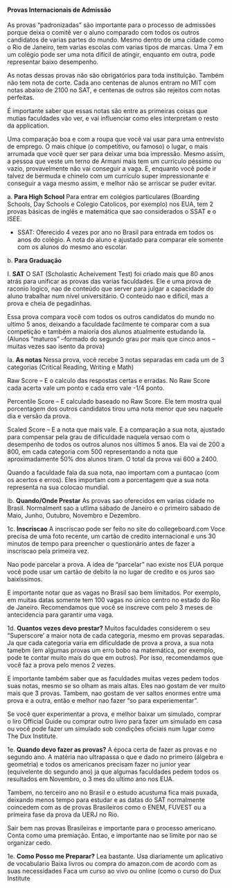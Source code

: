 ####  Provas Internacionais de Admissão

As provas “padronizadas” são importante para o processo de admissões porque deixa o comitê ver o aluno comparado com todos os outros candidatos de varias partes do mundo. Mesmo dentro de uma cidade como o Rio de Janeiro, tem varias escolas com varias tipos de marcas.  Uma 7 em um colégio pode ser uma nota difícil de atingir, enquanto em outra, pode representar baixo desempenho.

As notas dessas provas não são obrigatórios para toda instituição.  Também não tem nota de corte. Cada ano centenas de alunos entram no MIT com notas abaixo de 2100 no SAT, e centenas de outros são rejeitos com notas perfeitas.
 
É importante saber que essas notas são entre as primeiras coisas que mutias faculdades vão ver, e vai influenciar como eles interpretam o resto da application.
 
Uma comparação boa e com a roupa que você vai usar para uma entrevisto de emprego.  O mais chique (o competitivo, ou famoso) o lugar, o mais arrumada que você quer ser para deixar uma boa impressão. Mesmo assim, a pessoa que veste um terno de Armani mais tem um currículo péssimo ou vazio, provavelmente não vai conseguir a vaga.  E, enquanto você pode ir talvez de bermuda e chinelo com um currículo super impressionante e conseguir a vaga mesmo assim, e melhor não se arriscar se puder evitar.

a.     **Para  High School**
Para entrar em colégios particulares (Boarding Schools, Day Schools e Colegio Catolicos, por exemplo) nos EUA, tem 2 provas básicas de inglês e matemática que sao considerados o SSAT e o ISEE.

- SSAT: Oferecido 4 vezes por ano no Brasil para entrada em todos os anos do colégio. A nota do aluno e ajustado para comparar ele somente com os alunos do mesmo ano escolar.

b.     **Para Graduação**

I. **SAT**
O SAT (Scholastic Acheivement Test) foi criado mais que 80 anos atrás para unificar as provas das varias faculdades.  Ele e uma prova de raconio logico, nao de conteúdo que server para julgar a capacidade do aluno trabalhar num nível universitário.  O conteúdo nao e difícil, mas a prova e cheia de pegadinhas. 
 
Essa prova compara você com todos os outros candidatos do mundo no ultimo 5 anos, deixando a faculdade facilmente te comparar com a sua competição e também a maioria dos alunos atualmente estudando la. (Alunos “maturos” –formado do segundo grau por mais que cinco anos – muitas vezes sao isento da prova)
 
Ia. **As notas**
Nessa prova, você recebe 3 notas separadas em cada um de 3 categorias (Critical Reading, Writing e Math)
 
Raw Score – E o calculo das respostas certas e erradas. No Raw Score cada acerta vale um ponto e cada erro vale -1/4 ponto.
 
Percentile Score – E calculado baseado no Raw Score. Ele tem mostra qual porcentagem dos outros candidatos tirou uma nota menor que seu naquele dia e versão da prova.
 
Scaled Score – E a nota que mais vale.  E a comparação a sua nota, ajustado para compensar pela grau de dificuldade naquela versao com o desempenho de todos os outros alunos nos últimos 5 anos. Ela vai de 200 a 800, em cada categoria com 500 representando a nota que aproximadamente 50% dos alunos tiram. O total da prova vai 600 a 2400.
 
Quando a faculdade fala da sua nota, nao importam com a puntacao (com os acertos e erros). Eles importam com a porcentagem que a sua nota representa na sua colocao mundial.
 
Ib. **Quando/Onde Prestar**
As provas sao oferecidos em varias cidade no Brasil. Normalment sao a utlima sábado de Janeiro e o primeiro sábado de Maio, Junho, Outubro, Novembro e Dezembro.
 
1c. **Inscriscao**
A inscriscao pode ser feito no site do collegeboard.com
Voce precisa de uma foto recente, um cartão de credito internacional e uns 30 minutos de tempo para preencher o questionário antes de fazer a inscriscao pela primeira vez.
 
Nao pode parcelar a prova.  A idea de “parcelar” nao existe nos EUA porque você pode usar um cartão de debito la no lugar de credito e os juros sao baixíssimos.
 
E importante notar que as vagas no Brasil sao bem limitados. Por exemplo, em muitas datas somente tem 100 vagas no único centro no estado do Rio de Janeiro. Recomendamos que você se inscreve com pelo 3 meses de antecidencia para garantir uma vaga.
 
1d. **Quantos vezes devo prestar?**
Muitos faculdades considerem o seu “Superscore’ a maior nota de cada categoria, mesmo em provas separadas.  Ja que cada categoria varia em dificuldade de prova a prova, a sua nota tamebm (em algumas provas um erro bobo na matemática, por exemplo, pode te contar muito mais do que em outros). Por isso, recomendamos que você faz a prova pelo menos 2 vezes.
 
E importante também saber que as faculdades muitas vezes pedem todos suas notas, mesmo se so olham as mais altas. Eles nao gostam de ver muito mais que 3 provas.  Tambem, nao gostam de ver saltos enormes entre uma prova e a outra, então  e melhor nao fazer “so para experiementar”.
 
Se você quer experimentar a prova, e melhor baixar um simulado, comprar o liro Official Guide ou comprar outro livro para fazer um simulado em casa ou você pode fazer um simulado sob condições oficiais num lugar como The Dux Institute.
 
1e. **Quando devo fazer as provas?**
A época certa de fazer as provas e no segundo ano. A matéria nao ultrapassa o que e dado no primeiro (álgebra e geometria) e todos os americanos precisam fazer no junior year (equivelente do segundo ano) ja que algumas faculdades pedem todos os resultados em Novembro, o 3 mes do ultimo ano nos EUA.
 
Tambem, no terceiro ano no Brasil e o estudo acustuma fica mais puxada, deixando menos tempo para estudar e as datas do SAT normalmente coincedem com as de provas Brasileiros como o ENEM, FUVEST ou a primeira fase da prova da UERJ no Rio.
 
Sair bem nas provas Brasileiras e importante para o processo americano. Conta como uma premiação. Entao, e importante nao se limite por nao se organizar cedo.
 
1e. **Como Posso me Preparar?**
Lea bastante.
Usa diariamente um aplicativo de vocabulario
Baixa livros ou compra do amazon.com de acordo com as suas necessidades
Faca um curso ao vivo ou online (como o curso do Dux Institute
